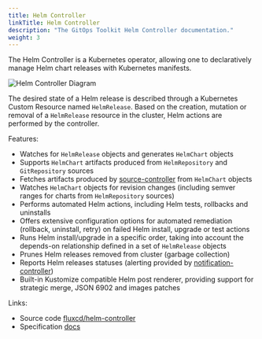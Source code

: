```yaml
---
title: Helm Controller
linkTitle: Helm Controller
description: "The GitOps Toolkit Helm Controller documentation."
weight: 3
---
```


The Helm Controller is a Kubernetes operator, allowing one to declaratively manage Helm chart
releases with Kubernetes manifests.

![Helm Controller Diagram](/img/helm-controller.png)

The desired state of a Helm release is described through a Kubernetes Custom Resource named `HelmRelease`.
Based on the creation, mutation or removal of a `HelmRelease` resource in the cluster,
Helm actions are performed by the controller.

Features:

- Watches for `HelmRelease` objects and generates `HelmChart` objects
- Supports `HelmChart` artifacts produced from `HelmRepository` and `GitRepository` sources
- Fetches artifacts produced by [source-controller](../source/_index.md) from `HelmChart` objects
- Watches `HelmChart` objects for revision changes (including semver ranges for charts from `HelmRepository` sources)
- Performs automated Helm actions, including Helm tests, rollbacks and uninstalls
- Offers extensive configuration options for automated remediation (rollback, uninstall, retry) on failed Helm install, upgrade or test actions
- Runs Helm install/upgrade in a specific order, taking into account the depends-on relationship defined in a set of `HelmRelease` objects
- Prunes Helm releases removed from cluster (garbage collection) 
- Reports Helm releases statuses (alerting provided by [notification-controller](../notification/_index.md))
- Built-in Kustomize compatible Helm post renderer, providing support for strategic merge, JSON 6902 and images patches

Links:

- Source code [fluxcd/helm-controller](https://github.com/fluxcd/helm-controller)
- Specification [docs](https://github.com/fluxcd/helm-controller/tree/main/docs/spec)
